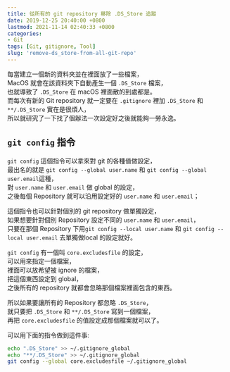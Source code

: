 ```yaml
---
title: 從所有的 git repository 移除 .DS_Store 追蹤
date: 2019-12-25 20:40:00 +0800
lastmod: 2021-11-14 02:40:33 +0800
categories:
- Git
tags: [Git, gitignore, Tool]
slug: 'remove-ds_store-from-all-git-repo'
---
```

每當建立一個新的資料夾並在裡面放了一些檔案，  
MacOS 就會在該資料夾下自動產生一個 ``.DS_Store`` 檔案，  
也就導致了 ``.DS_Store`` 在 macOS 裡面散的到處都是。  
而每次有新的 Git repository 就一定要在 ``.gitignore`` 裡加 ``.DS_Store`` 和 ``**/.DS_Store`` 實在是很煩人，  
所以就研究了一下找了個辦法一次設定好之後就能夠一勞永逸。  

## ``git config`` 指令
``git config`` 這個指令可以拿來對 git 的各種值做設定，  
最出名的就是 ``git config --global user.name`` 和 ``git config --global user.email``這種，  
對 ``user.name`` 和 ``user.email`` 做 global 的設定，  
之後每個 Repository 就可以沿用設定好的 ``user.name`` 和 ``user.email``；  
<!--more-->

這個指令也可以針對個別的 git repository 做單獨設定，  
如果想要針對個別 Repository 設定不同的 ``user.name`` 和 ``user.email``，  
只要在那個 Repository 下用``git config --local user.name`` 和 ``git config --local user.email`` 去單獨做local 的設定就好。  

``git config`` 有一個叫 ``core.excludesfile`` 的設定，  
可以用來指定一個檔案，  
裡面可以放希望被 ignore 的檔案，  
把這個東西設定到 global，  
之後所有的 repository 就都會忽略那個檔案裡面包含的東西。  

所以如果要讓所有的 Repository 都忽略 ``.DS_Store``，  
就只要把 ``.DS_Store`` 和 ``**/.DS_Store`` 寫到一個檔案，  
再把 ``core.excludesfile`` 的值設定成那個檔案就可以了。  

可以用下面的指令做到這件事:  

```bash
echo ".DS_Store" >> ~/.gitignore_global
echo "**/.DS_Store" >> ~/.gitignore_global
git config --global core.excludesfile ~/.gitignore_global
```
